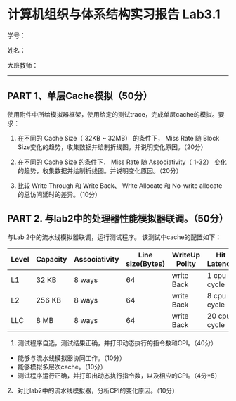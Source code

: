 # 计算机组织与体系结构实习报告 Lab3.1
学号：

姓名：

大班教师：


---

## PART 1、单层Cache模拟（50分）
  使用附件中所给模拟器框架，使用给定的测试trace，完成单层cache的模拟。要求：
1. 在不同的 Cache Size（ 32KB ~ 32MB） 的条件下， Miss Rate 随 Block Size变化的趋势，收集数据并绘制折线图。并说明变化原因。（20分）



2. 在不同的 Cache Size 的条件下， Miss Rate 随 Associativity（ 1-32） 变化的趋势，收集数据并绘制折线图。并说明变化原因。（20分）



3. 比较 Write Through 和 Write Back、 Write Allocate 和 No-write allocate 的总访问延时的差异。（10分）


## PART 2. 与lab2中的处理器性能模拟器联调。（50分）
与Lab 2中的流水线模拟器联调，运行测试程序。
该测试中cache的配置如下：

Level | Capacity | Associativity | Line size(Bytes) | WriteUp Polity | Hit Latency 
---|--- |--- |--- |--- |---
 L1     | 32 KB     | 8 ways | 64 | write Back | 1 cpu cycle
 L2     | 256 KB    | 8 ways | 64 | write Back | 8 cpu cycle
 LLC    | 8 MB      | 8 ways | 64 | write Back | 20 cpu cycle
 
1. 测试程序自选，测试结果正确，并打印动态执行的指令数和CPI。（40分）
-  能够与流水线模拟器协同工作。（10分）
-  能够模拟多层次cache。（10分）
-  测试程序运行正确，并打印出动态执行指令数，以及相应的CPI。（4分*5）


2、对比lab2中的流水线模拟器，分析CPI的变化原因。（10分）